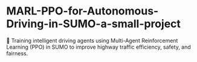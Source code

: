 # MARL-PPO-for-Autonomous-Driving-in-SUMO-a-small-project
🤖 Training intelligent driving agents using Multi-Agent Reinforcement Learning (PPO) in SUMO to improve highway traffic efficiency, safety, and fairness.

